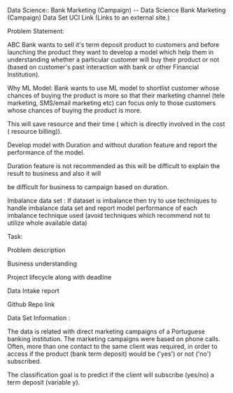 
Data Science:: Bank Marketing (Campaign) -- Data Science
Bank Marketing (Campaign)
Data Set UCI Link (Links to an external site.)

 

Problem Statement:

ABC Bank wants to sell it's term deposit product to customers and before launching the product they want to develop a model which help them in understanding whether a particular customer will buy their product or not (based on customer's past interaction with bank or other Financial Institution).

 

Why ML Model: Bank wants to use ML model to shortlist customer whose chances of buying the product is more so that their marketing channel (tele marketing, SMS/email marketing etc)  can focus only to those customers whose chances of buying the product is more.

This will save resource and their time ( which is directly involved in the cost ( resource billing)).

Develop model with Duration and without duration feature and report the performance of the model.

Duration feature is not recommended as this will be difficult to explain the result to business and also it will

be difficult for business to campaign based on duration.

Imbalance data set : If dataset is imbalance then try to use techniques to handle imbalance data set and report model performance of each imbalance technique used (avoid techniques which recommend not to utilize whole available data)

Task:

Problem description

Business understanding

Project lifecycle along with deadline

Data Intake report

Github Repo link
 

Data Set Information :

The data is related with direct marketing campaigns of a Portuguese banking institution. The marketing campaigns were based on phone calls. Often, more than one contact to the same client was required, in order to access if the product (bank term deposit) would be ('yes') or not ('no') subscribed.

The classification goal is to predict if the client will subscribe (yes/no) a term deposit (variable y).
